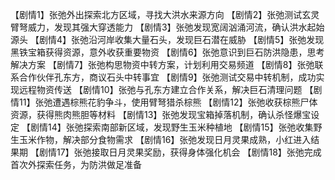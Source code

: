 【剧情1】张弛外出探索北方区域，寻找大洪水来源方向
【剧情2】张弛测试玄灵臂弩威力，发现其强大穿透能力
【剧情3】张弛发现宽阔汹涌河流，确认洪水起始源头
【剧情4】张弛沿河岸收集大量石头，发现巨石潜在威胁
【剧情5】张弛发现黑铁宝箱获得资源，意外收获重要物资
【剧情6】张弛意识到巨石防洪隐患，思考解决方案
【剧情7】张弛构思物资中转方案，计划利用交易频道
【剧情8】张弛联系合作伙伴孔东方，商议石头中转事宜
【剧情9】张弛测试交易中转机制，成功实现远程物资传送
【剧情10】张弛与孔东方建立合作关系，解决巨石清理问题
【剧情11】张弛遭遇棕熊花豹争斗，使用臂弩猎杀棕熊
【剧情12】张弛收获棕熊尸体资源，获得熊肉熊胆等材料
【剧情13】张弛发现宝箱掉落机制，确认杀怪爆宝设定
【剧情14】张弛探索南部新区域，发现野生玉米种植地
【剧情15】张弛收集野生玉米作物，解决部分食物需求
【剧情16】张弛发现日月灵果成熟，小红进入结果期
【剧情17】张弛接取日月灵果奖励，获得身体强化机会
【剧情18】张弛完成首次外探索任务，为防洪做足准备